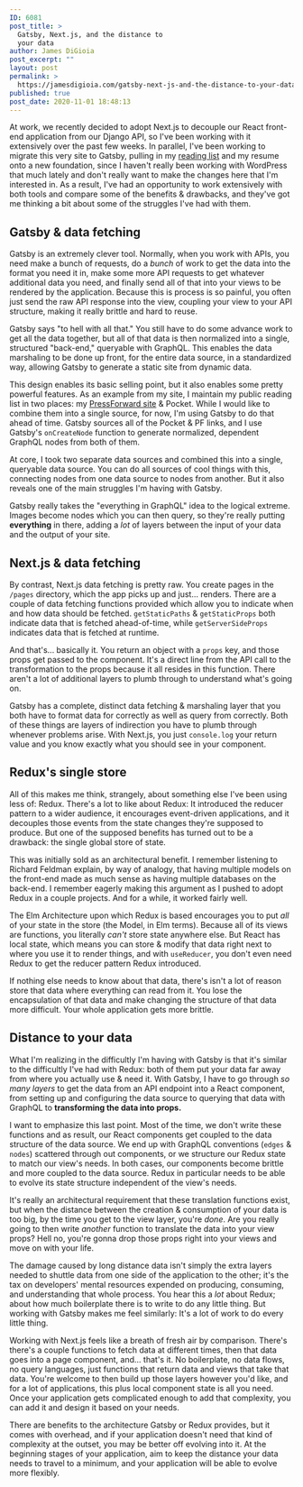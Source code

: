```yaml
---
ID: 6081
post_title: >
  Gatsby, Next.js, and the distance to
  your data
author: James DiGioia
post_excerpt: ""
layout: post
permalink: >
  https://jamesdigioia.com/gatsby-next-js-and-the-distance-to-your-data/
published: true
post_date: 2020-11-01 18:48:13
---
```

<!-- wp:paragraph -->
<p>At work, we recently decided to adopt Next.js to decouple our React front-end application from our Django API, so I've been working with it extensively over the past few weeks. In parallel, I've been working to migrate this very site to Gatsby, pulling in my <a href="https://reads.jamesdigioia.com/">reading list</a> and my resume onto a new foundation, since I haven't really been working with WordPress that much lately and don't really want to make the changes here that I'm interested in. As a result, I've had an opportunity to work extensively with both tools and compare some of the benefits &amp; drawbacks, and they've got me thinking a bit about some of the struggles I've had with them.</p>
<!-- /wp:paragraph -->

<!-- wp:heading -->
<h2>Gatsby &amp; data fetching</h2>
<!-- /wp:heading -->

<!-- wp:paragraph -->
<p>Gatsby is an extremely clever tool. Normally, when you work with APIs, you need make a bunch of requests, do a <em>bunch</em> of work to get the data into the format you need it in, make some more API requests to get whatever additional data you need, and finally send all of that into your views to be rendered by the application. Because this is process is so painful, you often just send the raw API response into the view, coupling your view to your API structure, making it really brittle and hard to reuse.</p>
<!-- /wp:paragraph -->

<!-- wp:paragraph -->
<p>Gatsby says "to hell with all that." You still have to do some advance work to get all the data together, but all of that data is then normalized into a single, structured "back-end," queryable with GraphQL. This enables the data marshaling to be done up front, for the entire data source, in a standardized way, allowing Gatsby to generate a static site from dynamic data.</p>
<!-- /wp:paragraph -->

<!-- wp:paragraph -->
<p>This design enables its basic selling point, but it also enables some pretty powerful features. As an example from my site, I maintain my public reading list in two places: my <a href="https://reads.jamesdigioia.com">PressForward site</a> &amp; Pocket. While I would like to combine them into a single source, for now, I'm using Gatsby to do that ahead of time. Gatsby sources all of the Pocket &amp; PF links, and I use Gatsby's <code>onCreateNode</code> function to generate normalized, dependent GraphQL nodes from both of them.</p>
<!-- /wp:paragraph -->

<!-- wp:paragraph -->
<p>At core, I took two separate data sources and combined this into a single, queryable data source. You can do all sources of cool things with this, connecting nodes from one data source to nodes from another. But it also reveals one of the main struggles I'm having with Gatsby.</p>
<!-- /wp:paragraph -->

<!-- wp:paragraph -->
<p>Gatsby really takes the "everything in GraphQL" idea to the logical extreme. Images become nodes which you can then query, so they're really putting <strong>everything</strong> in there, adding a <em>lot</em> of layers between the input of your data and the output of your site.</p>
<!-- /wp:paragraph -->

<!-- wp:heading -->
<h2>Next.js &amp; data fetching</h2>
<!-- /wp:heading -->

<!-- wp:paragraph -->
<p>By contrast, Next.js data fetching is pretty raw. You create pages in the <code>/pages</code> directory, which the app picks up and just... renders. There are a couple of data fetching functions provided which allow you to indicate when and how data should be fetched. <code>getStaticPaths</code> &amp; <code>getStaticProps</code> both indicate data that is fetched ahead-of-time, while <code>getServerSideProps</code> indicates data that is fetched at runtime.</p>
<!-- /wp:paragraph -->

<!-- wp:paragraph -->
<p>And that's... basically it. You return an object with a <code>props</code> key, and those props get passed to the component. It's a direct line from the API call to the transformation to the props because it all resides in this function. There aren't a lot of additional layers to plumb through to understand what's going on.</p>
<!-- /wp:paragraph -->

<!-- wp:paragraph -->
<p>Gatsby has a complete, distinct data fetching &amp; marshaling layer that you both have to format data for correctly as well as query from correctly. Both of these things are layers of indirection you have to plumb through whenever problems arise. With Next.js, you just <code>console.log</code> your return value and you know exactly what you should see in your component.</p>
<!-- /wp:paragraph -->

<!-- wp:heading -->
<h2>Redux's single store</h2>
<!-- /wp:heading -->

<!-- wp:paragraph -->
<p>All of this makes me think, strangely, about something else I've been using less of: Redux. There's a lot to like about Redux: It introduced the reducer pattern to a wider audience, it encourages event-driven applications, and it decouples those events from the state changes they're supposed to produce. But one of the supposed benefits has turned out to be a drawback: the single global store of state.</p>
<!-- /wp:paragraph -->

<!-- wp:paragraph -->
<p>This was initially sold as an architectural benefit. I remember listening to Richard Feldman explain, by way of analogy, that having multiple models on the front-end made as much sense as having multiple databases on the back-end. I remember eagerly making this argument as I pushed to adopt Redux in a couple projects. And for a while, it worked fairly well.</p>
<!-- /wp:paragraph -->

<!-- wp:paragraph -->
<p>The Elm Architecture upon which Redux is based encourages you to put <em>all</em> of your state in the store (the Model, in Elm terms). Because all of its views are functions, you literally <em>can't</em> store state anywhere else. But React has local state, which means you can store &amp; modify that data right next to where you use it to render things, and with <code>useReducer</code>, you don't even need Redux to get the reducer pattern Redux introduced.</p>
<!-- /wp:paragraph -->

<!-- wp:paragraph -->
<p>If nothing else needs to know about that data, there's isn't a lot of reason store that data where everything can read from it. You lose the encapsulation of that data and make changing the structure of that data more difficult. Your whole application gets more brittle.</p>
<!-- /wp:paragraph -->

<!-- wp:heading -->
<h2>Distance to your data</h2>
<!-- /wp:heading -->

<!-- wp:paragraph -->
<p>What I'm realizing in the difficultly I'm having with Gatsby is that it's similar to the difficultly I've had with Redux: both of them put your data far away from where you actually use &amp; need it. With Gatsby, I have to go through <em>so many layers</em> to get the data from an API endpoint into a React component, from setting up and configuring the data source to querying that data with GraphQL to <strong>transforming the data into props.</strong></p>
<!-- /wp:paragraph -->

<!-- wp:paragraph -->
<p>I want to emphasize this last point. Most of the time, we don't write these functions and as result, our React components get coupled to the data structure of the data source. We end up with GraphQL conventions (<code>edges</code> &amp; <code>nodes</code>) scattered through out components, or we structure our Redux state to match our view's needs. In both cases, our components become brittle and more coupled to the data source. Redux in particular needs to be able to evolve its state structure independent of the view's needs.</p>
<!-- /wp:paragraph -->

<!-- wp:paragraph -->
<p>It's really an architectural requirement that these translation functions exist, but when the distance between the creation &amp; consumption of your data is too big, by the time you get to the view layer, you're <em>done</em>. Are you really going to then write <em>another</em> function to translate the data into your view props? Hell no, you're gonna drop those props right into your views and move on with your life.</p>
<!-- /wp:paragraph -->

<!-- wp:paragraph -->
<p>The damage caused by long distance data isn't simply the extra layers needed to shuttle data from one side of the application to the other; it's the tax on developers' mental resources expended on producing, consuming, and understanding that whole process. You hear this a <em>lot</em> about Redux; about how much boilerplate there is to write to do any little thing. But working with Gatsby makes me feel similarly: It's a lot of work to do every little thing.</p>
<!-- /wp:paragraph -->

<!-- wp:paragraph -->
<p>Working with Next.js feels like a breath of fresh air by comparison. There's there's a couple functions to fetch data at different times, then that data goes into a page component, and... that's it. No boilerplate, no data flows, no query languages, just functions that return data and views that take that data. You're welcome to then build up those layers however you'd like, and for a lot of applications, this plus local component state is all you need. Once your application gets complicated enough to add that complexity, you can add it and design it based on your needs.</p>
<!-- /wp:paragraph -->

<!-- wp:paragraph -->
<p>There are benefits to the architecture Gatsby or Redux provides, but it comes with overhead, and if your application doesn't need that kind of complexity at the outset, you may be better off evolving into it. At the beginning stages of your application, aim to keep the distance your data needs to travel to a minimum, and your application will be able to evolve more flexibly.</p>
<!-- /wp:paragraph -->